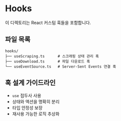 # Hooks

이 디렉토리는 React 커스텀 훅들을 포함합니다.

## 파일 목록

```
hooks/
├── useScraping.ts      # 스크래핑 상태 관리 훅
├── useDownload.ts      # 파일 다운로드 훅
└── useEventSource.ts   # Server-Sent Events 연결 훅
```

## 훅 설계 가이드라인

- `use` 접두사 사용
- 상태와 액션을 명확히 분리
- 타입 안정성 보장
- 재사용 가능한 로직 추상화
